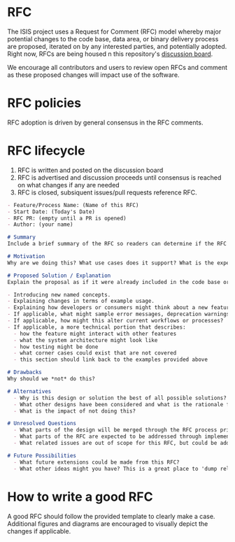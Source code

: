 # RFC
The ISIS project uses a Request for Comment (RFC) model whereby major potential changes to the code base, data area, or binary delivery process are proposed, iterated on by any interested parties, and potentially adopted. Right now, RFCs are being housed n this repository's [discussion board](https://github.com/USGS-Astrogeology/ISIS3/discussions?discussions_q=label%3ARFC).

We encourage all contributors and users to review open RFCs and comment as these proposed changes will impact use of the software. 

# RFC policies

RFC adoption is driven by general consensus in the RFC comments.

# RFC lifecycle

1. RFC is written and posted on the discussion board
2. RFC is advertised and discussion proceeds until consensus is reached on what changes if any are needed
3. RFC is closed, subsiquent issues/pull requests reference RFC. 

```markdown
- Feature/Process Name: (Name of this RFC)
- Start Date: (Today's Date)
- RFC PR: (empty until a PR is opened)
- Author: (your name)

# Summary
Include a brief summary of the RFC so readers can determine if the RFC is of interest.

# Motivation
Why are we doing this? What use cases does it support? What is the expected outcome?

# Proposed Solution / Explanation
Explain the proposal as if it were already included in the code base or in place. This may mean:

- Introducing new named concepts.
- Explaining changes in terms of example usage.
- Explaining how developers or consumers might think about a new feature. Conceptually what is changing?
- If applicable, what might sample error messages, deprecation warnings, or migration guidance look like?
- If applicable, how might this alter current workflows or processes?
- If applicable, a more technical portion that describes:
  - how the feature might interact with other features
  - what the system architecture might look like
  - how testing might be done
  - what corner cases could exist that are not covered
  - this section should link back to the examples provided above

# Drawbacks
Why should we *not* do this?

# Alternatives
  - Why is this design or solution the best of all possible solutions?
  - What other designs have been considered and what is the rationale for not choosing them?
  - What is the impact of not doing this?

# Unresolved Questions
  - What parts of the design will be merged through the RFC process prior to merging?
  - What parts of the RFC are expected to be addressed through implementation before stabilization?
  - What related issues are out of scope for this RFC, but could be addressed in future RFCs?

# Future Possibilities
  - What future extensions could be made from this RFC?
  - What other ideas might you have? This is a great place to 'dump related ideas'.
```

# How to write a good RFC

A good RFC should follow the provided template to clearly make a case. Additional figures and diagrams are encouraged to visually depict the changes if applicable. 
